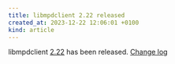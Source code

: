```yaml
---
title: libmpdclient 2.22 released
created_at: 2023-12-22 12:06:01 +0100
kind: article
---
```


libmpdclient [2.22](/download/libmpdclient/2/libmpdclient-2.22.tar.xz) has been released.
[Change log](https://raw.githubusercontent.com/MusicPlayerDaemon/libmpdclient/v2.22/NEWS)
